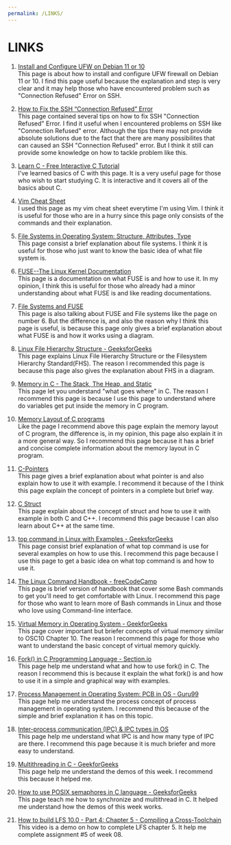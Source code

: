 ```yaml
---
permalink: /LINKS/
---
```


# LINKS

1. [Install and Configure UFW on Debian 11 or 10](https://www.how2shout.com/linux/install-and-configure-ufw-on-debian-11-or-10/)<br>
This page is about how to install and configure UFW firewall on Debian 11 or 10.
I find this page useful because the explanation and step is very clear and it may help those who have encountered problem such as "Connection Refused" Error on SSH.

2. [How to Fix the SSH “Connection Refused” Error](https://kinsta.com/knowledgebase/ssh-connection-refused/)<br>
This page contained several tips on how to fix SSH "Connection Refused" Error.
I find it useful when I encountered problems on SSH like "Connection Refused" error. 
Although the tips there may not provide absolute solutions due to the fact that there are many possibilites that can caused an SSH "Connection Refused" error.
But I think it still can provide some knowledge on how to tackle problem like this.

3. [Learn C - Free Interactive C Tutorial](https://www.learn-c.org/)<br>
I've learned basics of C with this page. It is a very useful page for those who wish to start
studying C. It is interactive and it covers all of the basics about C.

4. [Vim Cheat Sheet](https://vim.rtorr.com/)<br>
I used this page as my vim cheat sheet everytime I'm using Vim. I think it is useful for those who are in a
hurry since this page only consists of the commands and their explanation.

5. [File Systems in Operating System: Structure, Attributes, Type](https://www.guru99.com/file-systems-operating-system.html)<br>
This page consist a brief explanation about file systems. I think it is useful for those who just want 
to know the basic idea of what file system is.

6. [FUSE--The Linux Kernel Documentation](https://www.kernel.org/doc/html/latest/filesystems/fuse.html#)<br>
This page is a documentation on what FUSE is and how to use it. In my opinion, I think this is useful for
those who already had a minor understanding about what FUSE is and like reading documentations.

7. [File Systems and FUSE](https://www.cs.cmu.edu/~fp/courses/15213-s07/lectures/15-filesys/index.html)<br>
This page is also talking about FUSE and File systems like the page on number 6. But the difference is, and also
the reason why I think this page is useful, is because this page only gives a brief explanation about what
FUSE is and how it works using a diagram.

8. [Linux File Hierarchy Structure - GeeksforGeeks](https://www.geeksforgeeks.org/linux-file-hierarchy-structure/)<br>
This page explains Linux File Hierarchy Structure or the Filesystem Hierarchy Standard(FHS). The reason I recommended
this page is because this page also gives the explanation about FHS in a diagram.

9. [Memory in C - The Stack, The Heap, and Static](https://craftofcoding.wordpress.com/2015/12/07/memory-in-c-the-stack-the-heap-and-static/)<br>
This page let you understand "what goes where" in C. The reason I recommend this page is because I use this page to understand where do variables
get put inside the memory in C program.

10. [Memory Layout of C programs](https://www.geeksforgeeks.org/memory-layout-of-c-program/)<br>
Like the page I recommend above this page explain the memory layout of C program, the difference is, in my opinion, this page also explain it in
a more general way. So I recommend this page because it has a brief and concise complete information about the memory layout in C program.

11. [C-Pointers](https://www.tutorialspoint.com/cprogramming/c_pointers.htm)<br>
This page gives a brief explanation about what pointer is and also explain how to use it with example. I recommend it because of the I think this page
explain the concept of pointers in a complete but brief way.

12. [C Struct](https://www.programiz.com/c-programming/c-structures)<br>
This page explain about the concept of struct and how to use it with example in both C and C++. I recommend this page because I can also learn about C++
at the same time.

13. [top command in Linux with Examples - GeeksforGeeks](https://www.geeksforgeeks.org/top-command-in-linux-with-examples/)<br>
This page consist brief explanation of what top command is use for several examples on how to use this. I recommend this page because I use this page to get a basic idea
on what top command is and how to use it.

14. [The Linux Command Handbook - freeCodeCamp](https://www.freecodecamp.org/news/the-linux-commands-handbook/)<br>
This page is brief version of handbook that cover some Bash commands to get you'll need to get comfortable with Linux. I recommend this page for those who want to
learn more of Bash commands in Linux and those who love using Command-line interface.

15. [Virtual Memory in Operating System - GeekforGeeks](https://www.geeksforgeeks.org/virtual-memory-in-operating-system/)<br>
This page cover important but briefer concepts of virtual memory similar to OSC10 Chapter 10. The reason I recommend this page for those who want to understand
the basic concept of virtual memory quickly.

16. [Fork() in C Programming Language - Section.io](https://www.section.io/engineering-education/fork-in-c-programming-language/)<br>
This page help me understand what and how to use fork() in C. The reason I recommend this is because it explain the what fork() is and how to use it in a simple and graphical way with examples.

17. [Process Management in Operating System: PCB in OS - Guru99](https://www.guru99.com/process-management-pcb.html)<br>
This page help me understand the process concept of process management in operating system. I recommend this because of the simple and brief explanation it has on this topic.

18. [Inter-process communication (IPC) & IPC types in OS](https://iq.opengenus.org/interprocess-communication-and-types-in-os/)<br>
This page help me understand what IPC is and how many type of IPC are there. I recommend this page because it is much briefer and more easy to understand.

19. [Multithreading in C - GeekforGeeks](https://www.geeksforgeeks.org/multithreading-c-2/)<br>
This page help me understand the demos of this week. I recommend this because it helped me.

20. [How to use POSIX semaphores in C language - GeeksforGeeks](https://www.geeksforgeeks.org/use-posix-semaphores-c/)<br>
This page teach me how to synchronize and multithread in C. It helped me understand how the demos of this week works.

21. [How to build LFS 10.0 - Part 4: Chapter 5 - Compiling a Cross-Toolchain](https://www.youtube.com/watch?v=-7tVFyXoNVs)<br>
This video is a demo on how to complete LFS chapter 5. It help me complete assignment #5 of week 08.
